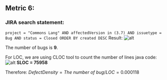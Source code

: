 ## Metric 6:

### JIRA search statement:
`project = "Commons Lang" AND affectedVersion in (3.7) AND issuetype = Bug AND status = Closed ORDER BY created DESC`
Result:
![alt](https://i.imgur.com/zIVt1CE.png)

The number of bugs is **9**.

For LOC, we are using CLOC tool to count the number of lines java code:
![alt](https://i.imgur.com/FXDLi5A.png)
**SLOC = 75958**

Therefore:
$Defect Density = The\ number\ of \ bug / LOC = 0.000118$